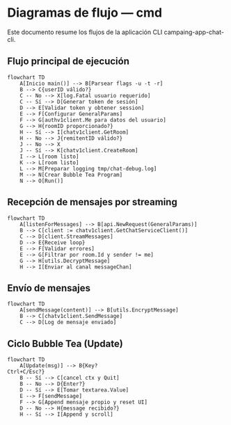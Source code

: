 # Diagramas de flujo — cmd

Este documento resume los flujos de la aplicación CLI campaing-app-chat-cli.

## Flujo principal de ejecución
```mermaid
flowchart TD
    A[Inicio main()] --> B[Parsear flags -u -t -r]
    B --> C{userID válido?}
    C -- No --> X[log.Fatal usuario requerido]
    C -- Sí --> D[Generar token de sesión]
    D --> E[Validar token y obtener session]
    E --> F[Configurar GeneralParams]
    F --> G[authv1client.Me para datos del usuario]
    G --> H{roomID proporcionado?}
    H -- Sí --> I[chatv1client.GetRoom]
    H -- No --> J{remitentID válido?}
    J -- No --> X
    J -- Sí --> K[chatv1client.CreateRoom]
    I --> L[room listo]
    K --> L[room listo]
    L --> M[Preparar logging tmp/chat-debug.log]
    M --> N[Crear Bubble Tea Program]
    N --> O[Run()]
```

## Recepción de mensajes por streaming
```mermaid
flowchart TD
    A[listenForMessages] --> B[api.NewRequest(GeneralParams)]
    B --> C[client := chatv1client.GetChatServiceClient()]
    C --> D[client.StreamMessages]
    D --> E{Receive loop}
    E --> F[Validar errores]
    E --> G[Filtrar por room.Id y sender != me]
    G --> H[utils.DecryptMessage]
    H --> I[Enviar al canal messageChan]
```

## Envío de mensajes
```mermaid
flowchart TD
    A[sendMessage(content)] --> B[utils.EncryptMessage]
    B --> C[chatv1client.SendMessage]
    C --> D[Log de mensaje enviado]
```

## Ciclo Bubble Tea (Update)
```mermaid
flowchart TD
    A[Update(msg)] --> B{Key?
Ctrl+C/Esc?}
    B -- Sí --> C[cancel ctx y Quit]
    B -- No --> D{Enter?}
    D -- Sí --> E[Tomar textarea.Value]
    E --> F[sendMessage]
    F --> G[Append mensaje propio y reset UI]
    D -- No --> H{message recibido?}
    H -- Sí --> I[Append y scroll]
```
